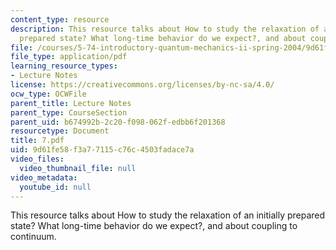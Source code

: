 ```yaml
---
content_type: resource
description: This resource talks about How to study the relaxation of an initially
  prepared state? What long-time behavior do we expect?, and about coupling to continuum.
file: /courses/5-74-introductory-quantum-mechanics-ii-spring-2004/9d61fe58f3a77115c76c4503fadace7a_7.pdf
file_type: application/pdf
learning_resource_types:
- Lecture Notes
license: https://creativecommons.org/licenses/by-nc-sa/4.0/
ocw_type: OCWFile
parent_title: Lecture Notes
parent_type: CourseSection
parent_uid: b674992b-2c20-f098-062f-edbb6f201368
resourcetype: Document
title: 7.pdf
uid: 9d61fe58-f3a7-7115-c76c-4503fadace7a
video_files:
  video_thumbnail_file: null
video_metadata:
  youtube_id: null
---
```

This resource talks about How to study the relaxation of an initially prepared state? What long-time behavior do we expect?, and about coupling to continuum.